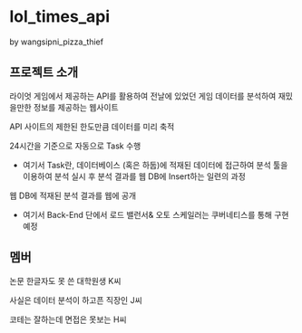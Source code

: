 # lol_times_api

by wangsipni_pizza_thief


## 프로젝트 소개

라이엇 게임에서 제공하는 API를 활용하여 전날에 있었던 게임 데이터를 분석하여 재밌을만한 정보를 제공하는 웹사이트


API 사이트의 제한된 한도만큼 데이터를 미리 축적

24시간을 기준으로 자동으로 Task 수행

* 여기서 Task란, 데이터베이스 (혹은 하둡)에 적재된 데이터에 접근하여 분석 툴을 이용하여 분석 실시 후 분석 결과를 웹 DB에 Insert하는 일련의 과정

웹 DB에 적재된 분석 결과를 웹에 공개

* 여기서 Back-End 단에서 로드 밸런서& 오토 스케일러는 쿠버네티스를 통해 구현 예정

## 멤버

논문 한글자도 못 쓴 대학원생 K씨

사실은 데이터 분석이 하고픈 직장인 J씨

코테는 잘하는데 면접은 못보는 H씨
